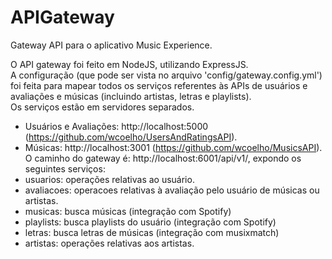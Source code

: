 # APIGateway
Gateway API para o aplicativo Music Experience. 
  
O API gateway foi feito em NodeJS, utilizando ExpressJS.  
A configuração (que pode ser vista no arquivo 'config/gateway.config.yml') foi feita para mapear todos os serviços referentes às APIs de usuários e avaliações e músicas (incluindo artistas, letras e playlists).  
Os serviços estão em servidores separados.  
- Usuários e Avaliações: http://localhost:5000 (https://github.com/wcoelho/UsersAndRatingsAPI). 
- Músicas: http://localhost:3001 (https://github.com/wcoelho/MusicsAPI).   
O caminho do gateway é: http://localhost:6001/api/v1/<servico>, expondo os seguintes serviços:  
- usuarios: operações relativas ao usuário.  
- avaliacoes: operacoes relativas à avaliação pelo usuário de músicas ou artistas.  
- musicas: busca músicas (integração com Spotify)  
- playlists: busca playlists do usuário (integração com Spotify)  
- letras: busca letras de músicas (integração com musixmatch)  
- artistas: operações relativas aos artistas.  
